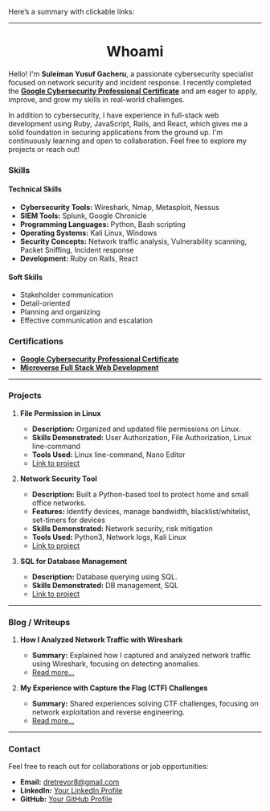 Here’s a summary with clickable links:

---

<h1 align='center'>Whoami</h1>

Hello! I'm **Suleiman Yusuf Gacheru**, a passionate cybersecurity specialist focused on network security and incident response. I recently completed the **[Google Cybersecurity Professional Certificate](#)** and am eager to apply, improve, and grow my skills in real-world challenges.

In addition to cybersecurity, I have experience in full-stack web development using Ruby, JavaScript, Rails, and React, which gives me a solid foundation in securing applications from the ground up. I'm continuously learning and open to collaboration. Feel free to explore my projects or reach out!

### Skills

#### Technical Skills
- **Cybersecurity Tools:** Wireshark, Nmap, Metasploit, Nessus  
- **SIEM Tools:** Splunk, Google Chronicle  
- **Programming Languages:** Python, Bash scripting  
- **Operating Systems:** Kali Linux, Windows  
- **Security Concepts:** Network traffic analysis, Vulnerability scanning, Packet Sniffing, Incident response  
- **Development:** Ruby on Rails, React

#### Soft Skills
- Stakeholder communication  
- Detail-oriented  
- Planning and organizing  
- Effective communication and escalation  

### Certifications
- **[Google Cybersecurity Professional Certificate](#)**  
- **[Microverse Full Stack Web Development](#)**

---

### Projects

1. **File Permission in Linux**  
   - **Description:** Organized and updated file permissions on Linux.  
   - **Skills Demonstrated:** User Authorization, File Authorization, Linux line-command  
   - **Tools Used:** Linux line-command, Nano Editor  
   - [Link to project](https://docs.google.com/document/d/1OYggC7cRxPZUjpwLurSWuYReROiVYnbt5pQ7H67Wfyc/edit?usp=sharing)

2. **Network Security Tool**  
   - **Description:** Built a Python-based tool to protect home and small office networks.  
   - **Features:** Identify devices, manage bandwidth, blacklist/whitelist, set-timers for devices  
   - **Skills Demonstrated:** Network security, risk mitigation  
   - **Tools Used:** Python3, Network logs, Kali Linux  
   - [Link to project](https://github.com/hetrox8/project.network-analysis.git)

3. **SQL for Database Management**  
   - **Description:** Database querying using SQL.  
   - **Skills Demonstrated:** DB management, SQL  
   - [Link to project](https://docs.google.com/document/d/1pn_ql9LD2Y7_bV7GQV2iw68-JfdaJ4uM2H0X3pKFHPk/edit?usp=sharing)

---

### Blog / Writeups

1. **How I Analyzed Network Traffic with Wireshark**  
   - **Summary:** Explained how I captured and analyzed network traffic using Wireshark, focusing on detecting anomalies.  
   - [Read more...](#)

2. **My Experience with Capture the Flag (CTF) Challenges**  
   - **Summary:** Shared experiences solving CTF challenges, focusing on network exploitation and reverse engineering.  
   - [Read more...](#)

---

### Contact

Feel free to reach out for collaborations or job opportunities:  
- **Email:** [dretrevor8@gmail.com](mailto:dretrevor8@gmail.com)  
- **LinkedIn:** [Your LinkedIn Profile](#)  
- **GitHub:** [Your GitHub Profile](#)
